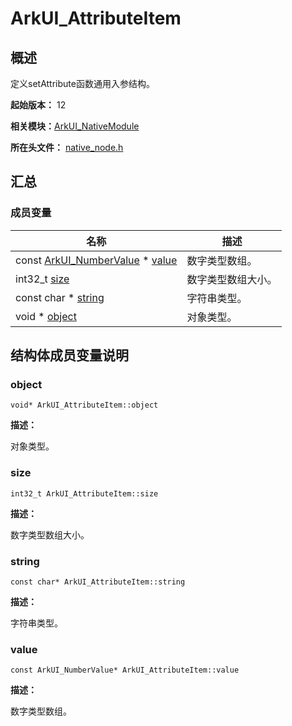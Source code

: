 # ArkUI_AttributeItem


## 概述

定义setAttribute函数通用入参结构。

**起始版本：** 12

**相关模块：**[ArkUI_NativeModule](_ark_u_i___native_module.md)

**所在头文件：** [native_node.h](native__node_8h.md)

## 汇总


### 成员变量

| 名称 | 描述 | 
| -------- | -------- |
| const [ArkUI_NumberValue](union_ark_u_i___number_value.md) \* [value](#value) | 数字类型数组。  | 
| int32_t [size](#size) | 数字类型数组大小。  | 
| const char \* [string](#string) | 字符串类型。  | 
| void \* [object](#object) | 对象类型。  | 


## 结构体成员变量说明


### object

```
void* ArkUI_AttributeItem::object
```
**描述：**

对象类型。


### size

```
int32_t ArkUI_AttributeItem::size
```
**描述：**

数字类型数组大小。


### string

```
const char* ArkUI_AttributeItem::string
```
**描述：**

字符串类型。


### value

```
const ArkUI_NumberValue* ArkUI_AttributeItem::value
```
**描述：**

数字类型数组。
